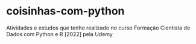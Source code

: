 # coisinhas-com-python
Atividades e estudos que tenho realizado no curso Formação Cientista de Dados com Python e R [2022] pela Udemy
